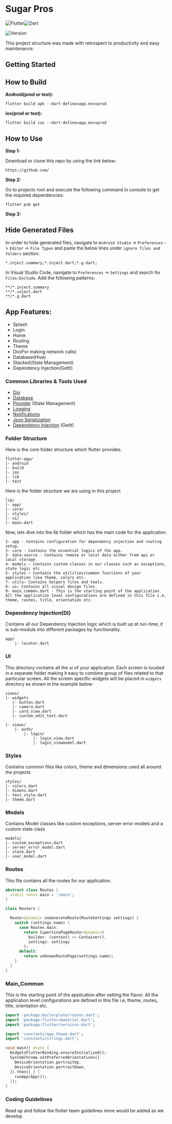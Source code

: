 
# Sugar Pros

![Flutter](https://img.shields.io/badge/Flutter-%2302569B.svg?style=for-the-badge&logo=Flutter&logoColor=white)![Dart](https://img.shields.io/badge/dart-%230175C2.svg?style=for-the-badge&logo=dart&logoColor=white)


![Version](https://img.shields.io/badge/version-1.0.0-success.svg)


This project structure was made with retrospect to productivity and easy maintenance.

## Getting Started

## How to Build 

**Android(prod or test):**

```
flutter build apk --dart-define=app.env=prod
```

**ios(prod or test):**

```
flutter build ios --dart-define=app.env=prod
```

## How to Use 

**Step 1:**

Download or clone this repo by using the link below:

```
https://github.com/
```

**Step 2:**

Go to projects root and execute the following command in console to get the required dependencies: 

```
flutter pub get 
```

**Step 3:**

## Hide Generated Files

In-order to hide generated files, navigate to `Android Studio` -> `Preferences` -> `Editor` -> `File Types` and paste the below lines under `ignore files and folders` section:

```
*.inject.summary;*.inject.dart;*.g.dart;
```

In Visual Studio Code, navigate to `Preferences` -> `Settings` and search for `Files:Exclude`. Add the following patterns:
```
**/*.inject.summary
**/*.inject.dart
**/*.g.dart
```

## App Features:

* Splash
* Login
* Home
* Routing
* Theme
* Dio(For making network calls)
* Database(Hive)
* Stacked(State Management)
* Dependency Injection(GetIt)

### Common Libraries & Tools Used

* [Dio](https://github.com/flutterchina/dio)
* [Database](https://pub.dev/packages/hive)
* [Provider](https://github.com/rrousselGit/provider) (State Management)
* [Logging](https://github.com/zubairehman/logger)
* [Notifications](https://github.com/AndreHaueisen/another-flushbar)
* [Json Serialization](https://github.com/dart-lang/json_serializable)
* [Dependency Injection](https://pub.dev/packages/get_it) (GetIt)

### Folder Structure
Here is the core folder structure which flutter provides.

```
flutter-app/
|- android
|- build
|- ios
|- lib
|- test
```

Here is the folder structure we are using in this project

```
lib/
|- app/
|- core/
|- styles/
|- ui/
|- main.dart
```

Now, lets dive into the lib folder which has the main code for the application.

```
1- app - Contains configuration for dependency injection and routing setup.
2- core - Contains the essential logics of the app.
3- data-source - Contains remote or local data either from api or local storage
4- models — Contains custom classes in our classes such as exceptions, state logic etc
5- styles — Contains the utilities/common functions of your application like theme, colors etc.
7- utils— Contains helpers files and tools.
8- ui— Contains all visual design files.
9- main_common.dart - This is the starting point of the application. All the application level configurations are defined in this file i.e, theme, routes, title, orientation etc.
```


### Dependency Injection(DI)

Contains all our Dependency Injection logic which is built up at run-time, it is sub-module into different packages by functionality.

```
app/
    |- locator.dart

```

### UI

This directory contains all the ui of your application. Each screen is located in a separate folder making it easy to combine group of files related to that particular screen. All the screen specific widgets will be placed in `widgets` directory as shown in the example below:

```
views/
|- widgets
   |- button.dart
   |- camera.dart
   |- card_view.dart
   |- custom_edit_text.dart

|- views/
    |- auth/
        |- login/
            |- login_view.dart
            |- login_viewmodel.dart

```

### Styles

Contains common files like colors, theme and dimensions used all around the projects 

```
styles/
|- colors_dart
|- dimens.dart
|- text_style.dart
|- theme.dart
```

### Models

Contains Model classes like custom exceptions, server error models and a custom state class

```
models/
|- custom_exceptions.dart
|- server_error_model.dart
|- state.dart
|- user_model.dart
```

### Routes

This file contains all the routes for our application.

```dart
abstract class Routes {
  static const main = '/main';
}

class Routers {

  Route<dynamic> onGenerateRoute(RouteSettings settings) {
    switch (settings.name) {
      case Routes.main:
        return CupertinoPageRoute<dynamic>(
          builder: (context) => Container(),
          settings: settings
        );
      default:
        return unknownRoutePage(settings.name);
    }
  }
}
```

### Main_Common
This is the starting point of the application after setting the flavor. All the application level configurations are defined in this file i.e, theme, routes, title, orientation etc.

```dart
import 'package:boilerplate/routes.dart';
import 'package:flutter/material.dart';
import 'package:flutter/services.dart';

import 'constants/app_theme.dart';
import 'constants/strings.dart';

void main() async {
  WidgetsFlutterBinding.ensureInitialized();
  SystemChrome.setPreferredOrientations([
    DeviceOrientation.portraitUp,
    DeviceOrientation.portraitDown,
  ]).then((_) {
    runApp(App());
  });
}
```

### Coding Guidelines
Read up and follow the flutter team guidelines more would be added as we develop
